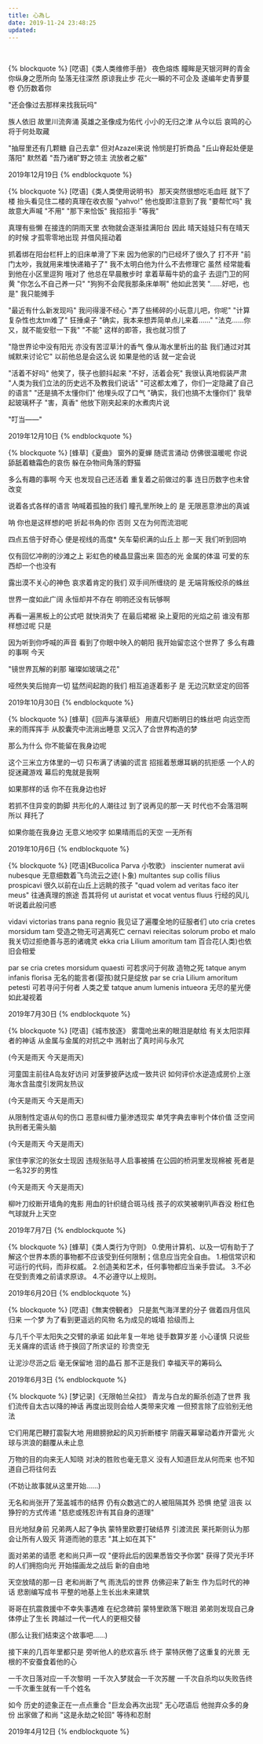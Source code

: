 ```yaml
---
title: 心為し
date: 2019-11-24 23:48:25
updated:
---
```


<br/>

{% blockquote %}
[呓语]《类人类维修手册》
夜色熔炼 瞳眸是天银河畔的青金
你纵身之愿所向 坠落无往深然
原谅我止步 花火一瞬的不可企及
遂编年史青萝蔓卷 仍历数着你

"还会像过去那样来找我玩吗"

族人依旧 故里川流奔涌
英雄之圣像成为佑代
小小的无归之津 从今以后
哀鸣的心将于何处取藏

"抽屉里还有几颗糖 自己去拿"
但对Azazel来说 怜悯是打折商品
"丘山脊起处便是落阳" 默然着
"吾乃诸旷野之领主 流放者之躯"

2019年12月19日
{% endblockquote %}


{% blockquote %}
[呓语]《类人类使用说明书》
那天突然很想吃毛血旺 就下了楼
抬头看见住二楼的真理在收衣服
"yahvo!" 他也旋即注意到了我
"要帮忙吗" 我故意大声喊 "不用"
"那下来恰饭" 我招招手 "等我"

真理有些懒 在接连的阴雨天里
衣物就会逐渐挂满阳台 因此
晴天娃娃只有在晴天的时候
才孤零零地出现 并借风摇动着

抓着绑在阳台栏杆上的旧床单滑了下来
因为他家的门已经坏了很久了 打不开
"前门太吵，我就用来堆快递箱子了"
我不太明白他为什么不去修理它 虽然
经常能看到他在小区里逗狗 哦对了
他总在早晨散步时 拿着草莓牛奶的盒子
去逗门卫的阿黄 "你怎么不自己养一只"
"狗狗不会爬我那条床单啊" 他如此苦笑
"……好吧，也是" 我只能摊手

"最近有什么新发现吗" 我问得漫不经心
"弄了些稀碎的小玩意儿吧，你呢"
"计算复杂性也太tm难了" 狂捶桌子
"确实，我本来想弄简单点儿来着……"
"法克……你又，就不能安慰一下我"
"不能" 这样的即答，我也就习惯了

"隐世界论中没有阳光
 亦没有苦涩草汁的香气
 像从海水里析出的盐
 我们通过对其缄默来讨论它"
以前他总是会这么说
如果是他的话 就一定会说

"活着不好吗" 他笑了，筷子也颤抖起来
"不好，活着会死" 我很认真地假装严肃
"人类为我们立法的历史远不及教我们说话"
"可这都太难了，你们一定隐藏了自己的语言"
"还是搞不太懂你们" 他埋头叹了口气
"确实，我们也搞不太懂你们" 我举起玻璃杯子
"害，真香" 他放下刚夹起来的水煮肉片说

"叮当——"

2019年12月10日
{% endblockquote %}


{% blockquote %}
[蜂草]《夏曲》
窗外的夏蝉 随谎言涌动
仿佛很温暖呢 你说
舔舐着糖霜色的哀伤
躲在杂物间角落的野猫

多么有趣的事啊 今天
也发现自己还活着
重复着之前做过的事
连日历数字也未曾改变

说着各式各样的语言
呐喊着孤独的我们
瞳孔里所映上的 是
无限恶意渗出的真诚

呐 你也是这样想的吧
折起书角的你 否则
又在为何而流泪呢

四点五倍于好奇心
便是视线的高度*
矢车菊织满的山丘上
那一天 我们听到回响

仅有回忆冲刷的沙滩之上
彩虹色的棱晶显露出来
固态的光 金属的体温
可爱的东西却一个也没有

露出漠不关心的神色
哀求着肯定的我们
双手间所缠绕的 是
无端背叛绞杀的蛛丝

世界一度如此广阔
永恒却并不存在
明明还没有玩够啊

再看一遍黑板上的公式吧
就快消失了 在最后裙裾
染上夏阳的光焰之前
谁没有那样想过呢 只是

因为听到你呼喊的声音
看到了你眼中映入的朝阳
我开始留恋这个世界了
多么有趣的事啊 今天

"镜世界瓦解的刹那
 璀璨如玻璃之花"

哑然失笑后抛弃一切
猛然间起跑的我们
相互追逐着影子 是
无边沉默坚定的回答

2019年10月30日
{% endblockquote %}


{% blockquote %}
[蜂草]《回声与演草纸》
用直尺切断明日的蛛丝吧
向远空而来的雨挥挥手
从胶囊壳中流淌出睡意
又沉入了合世界构造的梦

那么为什么
你不能留在我身边呢

这个三米立方体里的一切
只布满了诱骗的谎言
招摇着葱爆耳蜗的抗拒感
一个人的捉迷藏游戏
幕后的鬼就是我啊

如果那样的话
你不在我身边也好

若抓不住异变的韵脚
共形化的人潮往过
到了说再见的那一天
时代也不会落泪啊
所以 拜托了

如果你能在我身边
无意义地咬字
如果晴雨后的天空
一无所有

2019年10月6日
{% endblockquote %}


{% blockquote %}
[呓语]《Bucolica Parva 小牧歌》
inscienter numerat avii nubesque
无意细数着飞鸟流云之迹(卜象)
multantes sup collis filius prospicavi
很久以前在山丘上远眺的孩子
"quad volem ad veritas faco iter meus"
往通真理的旅途 吾其将何
ut auristat et vocat ventus fluus
行经的风儿听说着此般问惑

vidavi victorias trans pana regnio
我见证了遍覆全地的征服者们
uto cria cretes morsidum tam
受造之物无可逃离死亡
cernavi reiecitas solorum probo et malo
我关切过拒绝善与恶的诸魂灵
ekka cria Lilium amoritum tam
百合花(人类)也依旧会相爱

par se cria cretes morsidum quaesti
可若求问于何故 造物之死
tatque anym infanis florisa
无名的能言者(婴孩)就只是绽放
par se cria Lilium amoritum petesti
可若寻问于何者 人类之爱
tatque anum lumenis intueora
无尽的星光便如此凝视着

2019年7月30日
{% endblockquote %}


{% blockquote %}
[呓语]《城市放逐》
雾霭呛出来的眼泪是献给
有关太阳崇拜者的神话
从金属与金属的对抗之中
溅射出了真时间与永咒

(今天是雨天 今天是雨天)

河童国主前往A岛友好访问
对菠萝披萨达成一致共识
如何评价水逆造成房价上涨
海水含盐度引发网友热议

(今天是雨天 今天是雨天)

从限制性定语从句的伤口
恶意纠缠力量渗透现实
单凭字典去审判个体价值
泛空间执刑者无需头脑

(今天是雨天 今天是雨天)

家住李家沱的张女士现因
违规张贴寻人启事被捕
在公园的桥洞里发现棉被
死者是一名32岁的男性

(今天是雨天 今天是雨天)

柳叶刀绞断开墙角的鬼影
用血的针织缝合斑马线
孩子的欢笑被喇叭声吞没
粉红色气球就升上天空

2019年7月7日
{% endblockquote %}


{% blockquote %}
[蜂草]《类人类行为守则》
0.使用计算机、以及一切有助于了解这个世界本质的事物都不应该受到任何限制；信息应当完全自由。
1.相信常识和可运行的代码，而非权威。
2.创造美和艺术，任何事物都应当亲手尝试。
3.不必在受到责难之前请求原谅。
4.不必遵守以上规则。

2019年6月20日
{% endblockquote %}


{% blockquote %}
[呓语]《無実傍観者》
只是氮气海洋里的分子
做着四月信风归来 一个梦
为了看到更遥远的风物
名为成见的城墙 拾级而上

与几千个平太阳失之交臂的承诺
如此年复一年地 徒手数算岁差
小心谨慎 只说些无关痛痒的谎话
终于换回了所求证的 珍贵空无

让泥沙尽沥之后
毫无保留地 泪的晶石
那不正是我们
幸福天平的筹码么

2019年6月3日
{% endblockquote %}


{% blockquote %}
[梦记录]《无限帕兰朵拉》
青龙与白龙的厮杀创造了世界
我们流传自太古以降的神话
再度出现则会给人类带来灾难
一但预言除了应验别无他法

它们用尾巴鞭打震裂大地
用翅膀掀起的风刃折断楼宇
阴霾天幕窜动着炸开雷光
火球与洪浪的翻覆从未止息

万物的目的向来无人知晓
对决的胜败也毫无意义
没有人知道巨龙从何而来
也不知道自己将往何去

(不妨让故事就从这里开始……)

无名和尚张开了笼盖城市的结界
仍有众数逃亡的人被阻隔其外
恐惧 绝望 沮丧 以狰狞的方式传递
"慈悲或残忍许有其自身的道理"

目光地狱身前 兄弟两人起了争执
蒙特里欧要打破结界 引渡流民
莱托斯则认为那会让所有人毁灭
背道而驰的意志 "其上如在其下"

面对弟弟的请愿 老和尚只声一叹
"便将此后的因果悉皆交予你罢"
获得了荧光手环的人们拥抱向光
开始描画龙之战后 新的自由地

天空放晴的那一日 老和尚断了气
雨洗后的世界 仿佛迎来了新生
作为后时代的神话 悲剧编写成书
平整的地基上生长出未来建筑

哥哥在抗震救援中不幸失事遇难
在纪念碑前 蒙特里欧落下眼泪
弟弟则发现自己身体停止了生长
跨越过一代一代人的更相交替

(那么让我们结束这个故事吧……)

接下来的几百年里都只是
旁听他人的悲欢喜乐 终于
蒙特厌倦了这重复的光景
无根的不安蚕食着他的心

一千次日落对应一千次黎明
一千次入梦就会一千次苏醒
一千次自杀均以失败告终
一千次重生就有一千个姓名

如今 历史的迹象正在一点点重合
"巨龙会再次出现" 无心呓语后
他抛弃众多的身份 出家做了和尚
"这是永劫之轮回" 等待和忍耐

2019年4月12日
{% endblockquote %}
